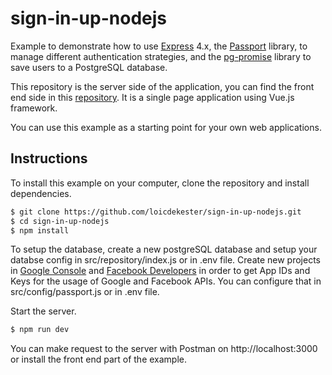 # sign-in-up-nodejs
Example to demonstrate how to use [Express](http://expressjs.com/) 4.x, the [Passport](http://www.passportjs.org/) library, to manage different authentication strategies, and the [pg-promise](https://github.com/vitaly-t/pg-promise) library to save users to a PostgreSQL database.

This repository is the server side of the application, you can find the front end side in this [repository](https://github.com/loicdekester/sign-in-up-vue). It is a single page application using Vue.js framework.

You can use this example as a starting point for your own web applications.

## Instructions

To install this example on your computer, clone the repository and install
dependencies.

```bash
$ git clone https://github.com/loicdekester/sign-in-up-nodejs.git
$ cd sign-in-up-nodejs
$ npm install
```

To setup the database, create a new postgreSQL database and setup your databse config in src/repository/index.js or in .env file.
Create new projects in [Google Console](https://console.cloud.google.com/) and [Facebook Developers](https://developers.facebook.com/) in order to get App IDs and Keys for the usage of Google and Facebook APIs. You can configure that in src/config/passport.js or in .env file.

Start the server.

```bash
$ npm run dev
```

You can make request to the server with Postman on http://localhost:3000 or install the front end part of the example.
